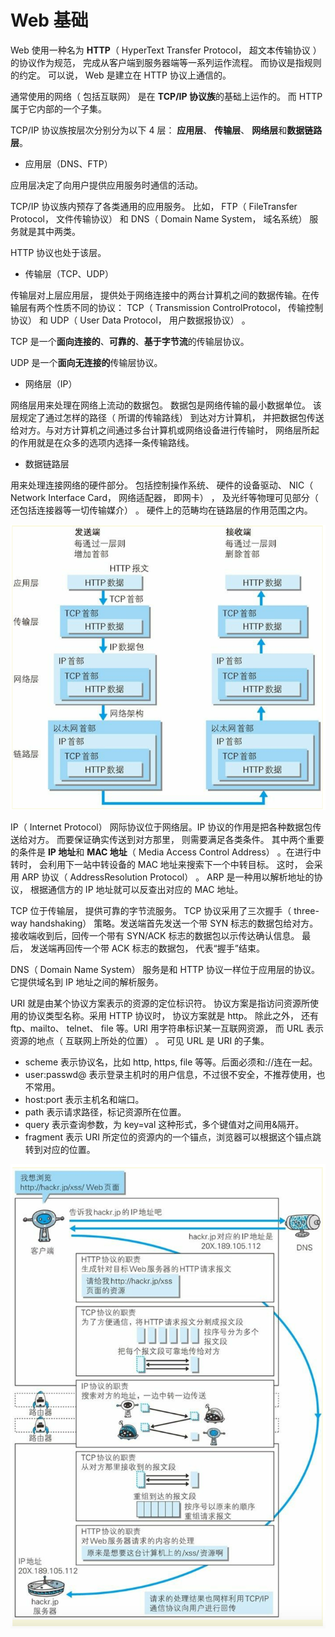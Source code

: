 # Web 基础

Web 使用一种名为 **HTTP**（ HyperText Transfer Protocol， 超文本传输协议 ）的协议作为规范， 完成从客户端到服务器端等一系列运作流程。 而协议是指规则的约定。 可以说， Web 是建立在 HTTP 协议上通信的。

通常使用的网络（ 包括互联网） 是在 **TCP/IP 协议族**的基础上运作的。 而 HTTP 属于它内部的一个子集。

TCP/IP 协议族按层次分别分为以下 4 层： **应用层**、 **传输层**、 **网络层**和**数据链路层**。

- 应用层（DNS、FTP）

应用层决定了向用户提供应用服务时通信的活动。

TCP/IP 协议族内预存了各类通用的应用服务。 比如， FTP（ FileTransfer Protocol， 文件传输协议） 和 DNS（ Domain Name System， 域名系统） 服务就是其中两类。

HTTP 协议也处于该层。

- 传输层（TCP、UDP）

传输层对上层应用层， 提供处于网络连接中的两台计算机之间的数据传输。在传输层有两个性质不同的协议： TCP（ Transmission ControlProtocol， 传输控制协议） 和 UDP（ User Data Protocol， 用户数据报协议） 。

TCP 是一个**面向连接的**、**可靠的**、**基于字节流**的传输层协议。

UDP 是一个**面向无连接的**传输层协议。

- 网络层（IP）

网络层用来处理在网络上流动的数据包。 数据包是网络传输的最小数据单位。 该层规定了通过怎样的路径（ 所谓的传输路线） 到达对方计算机， 并把数据包传送给对方。与对方计算机之间通过多台计算机或网络设备进行传输时， 网络层所起的作用就是在众多的选项内选择一条传输路线。

- 数据链路层

用来处理连接网络的硬件部分。 包括控制操作系统、 硬件的设备驱动、 NIC（ Network Interface Card， 网络适配器， 即网卡） ， 及光纤等物理可见部分（ 还包括连接器等一切传输媒介） 。 硬件上的范畴均在链路层的作用范围之内。

![web](../assets/web1.png)

IP（ Internet Protocol） 网际协议位于网络层。IP 协议的作用是把各种数据包传送给对方。 而要保证确实传送到对方那里， 则需要满足各类条件。 其中两个重要的条件是 **IP 地址**和 **MAC 地址**（ Media Access Control Address） 。在进行中转时， 会利用下一站中转设备的 MAC 地址来搜索下一个中转目标。 这时， 会采用 ARP 协议（ AddressResolution Protocol） 。 ARP 是一种用以解析地址的协议， 根据通信方的 IP 地址就可以反查出对应的 MAC 地址。

TCP 位于传输层， 提供可靠的字节流服务。 TCP 协议采用了三次握手（ three-way handshaking） 策略。发送端首先发送一个带 SYN 标志的数据包给对方。 接收端收到后，回传一个带有 SYN/ACK 标志的数据包以示传达确认信息。 最后， 发送端再回传一个带 ACK 标志的数据包， 代表“握手”结束。

DNS（ Domain Name System） 服务是和 HTTP 协议一样位于应用层的协议。 它提供域名到 IP 地址之间的解析服务。

URI 就是由某个协议方案表示的资源的定位标识符。 协议方案是指访问资源所使用的协议类型名称。采用 HTTP 协议时， 协议方案就是 http。 除此之外， 还有 ftp、mailto、 telnet、 file 等。URI 用字符串标识某一互联网资源， 而 URL 表示资源的地点（ 互联网上所处的位置） 。 可见 URL 是 URI 的子集。

- scheme 表示协议名，比如 http, https, file 等等。后面必须和://连在一起。
- user:passwd@ 表示登录主机时的用户信息，不过很不安全，不推荐使用，也不常用。
- host:port 表示主机名和端口。
- path 表示请求路径，标记资源所在位置。
- query 表示查询参数，为 key=val 这种形式，多个键值对之间用&隔开。
- fragment 表示 URI 所定位的资源内的一个锚点，浏览器可以根据这个锚点跳转到对应的位置。

![web](../assets/web2.png)

